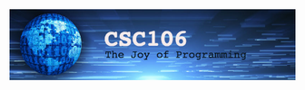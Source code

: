 
<img style="-webkit-user-select: none;margin: auto;" src="https://raw.githubusercontent.com/lduarte1116/hello-world/master/images/1csc106_banner.jpg">
